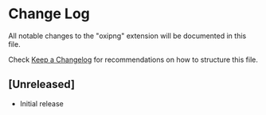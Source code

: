 # Change Log

All notable changes to the "oxipng" extension will be documented in this file.

Check [Keep a Changelog](http://keepachangelog.com/) for recommendations on how to structure this file.

## [Unreleased]

- Initial release